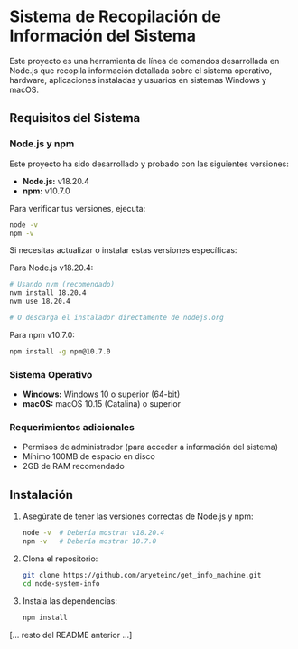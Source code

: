 # Sistema de Recopilación de Información del Sistema

Este proyecto es una herramienta de línea de comandos desarrollada en Node.js que recopila información detallada sobre el sistema operativo, hardware, aplicaciones instaladas y usuarios en sistemas Windows y macOS.

## Requisitos del Sistema

### Node.js y npm
Este proyecto ha sido desarrollado y probado con las siguientes versiones:
- **Node.js:** v18.20.4
- **npm:** v10.7.0

Para verificar tus versiones, ejecuta:
```bash
node -v
npm -v
```

Si necesitas actualizar o instalar estas versiones específicas:

Para Node.js v18.20.4:
```bash
# Usando nvm (recomendado)
nvm install 18.20.4
nvm use 18.20.4

# O descarga el instalador directamente de nodejs.org
```

Para npm v10.7.0:
```bash
npm install -g npm@10.7.0
```

### Sistema Operativo
- **Windows:** Windows 10 o superior (64-bit)
- **macOS:** macOS 10.15 (Catalina) o superior

### Requerimientos adicionales
- Permisos de administrador (para acceder a información del sistema)
- Mínimo 100MB de espacio en disco
- 2GB de RAM recomendado

## Instalación

1. Asegúrate de tener las versiones correctas de Node.js y npm:
   ```bash
   node -v  # Debería mostrar v18.20.4
   npm -v   # Debería mostrar 10.7.0
   ```

2. Clona el repositorio:
   ```bash
   git clone https://github.com/aryeteinc/get_info_machine.git
   cd node-system-info
   ```

3. Instala las dependencias:
   ```bash
   npm install
   ```

[... resto del README anterior ...]